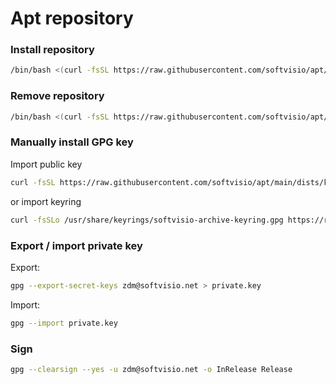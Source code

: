 # Apt repository

### Install repository

```sh
/bin/bash <(curl -fsSL https://raw.githubusercontent.com/softvisio/apt/main/setup.sh) install
```

### Remove repository

```sh
/bin/bash <(curl -fsSL https://raw.githubusercontent.com/softvisio/apt/main/setup.sh) remove
```

### Manually install GPG key

Import public key

```sh
curl -fsSL https://raw.githubusercontent.com/softvisio/apt/main/dists/key.gpg | gpg --dearmor -o /usr/share/keyrings/softvisio-archive-keyring.gpg
```

or import keyring

```sh
curl -fsSLo /usr/share/keyrings/softvisio-archive-keyring.gpg https://raw.githubusercontent.com/softvisio/apt/main/dists/keyring.gpg
```

### Export / import private key

Export:

```sh
gpg --export-secret-keys zdm@softvisio.net > private.key
```

Import:

```sh
gpg --import private.key
```

### Sign

```sh
gpg --clearsign --yes -u zdm@softvisio.net -o InRelease Release
```
